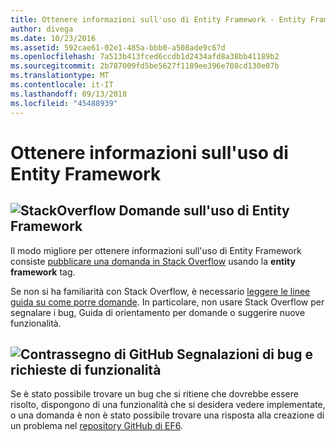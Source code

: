 ```yaml
---
title: Ottenere informazioni sull'uso di Entity Framework - Entity Framework 6
author: divega
ms.date: 10/23/2016
ms.assetid: 592cae61-02e1-485a-bbb0-a508ade9c67d
ms.openlocfilehash: 7a513b413fced6ccdb1d2434afd8a38bb41189b2
ms.sourcegitcommit: 2b787009fd5be5627f1189ee396e708cd130e07b
ms.translationtype: MT
ms.contentlocale: it-IT
ms.lasthandoff: 09/13/2018
ms.locfileid: "45488939"
---
```

# <a name="get-help-using-entity-framework"></a>Ottenere informazioni sull'uso di Entity Framework
## <a name="stackoverflowef6mediastackoverflowpng-questions-about-using-ef"></a>![StackOverflow](~/ef6/media/stackoverflow.png) Domande sull'uso di Entity Framework  

Il modo migliore per ottenere informazioni sull'uso di Entity Framework consiste [pubblicare una domanda in Stack Overflow](http://stackoverflow.com/questions/ask) usando la **entity framework** tag.  

Se non si ha familiarità con Stack Overflow, è necessario [leggere le linee guida su come porre domande](http://stackoverflow.com/help/asking). In particolare, non usare Stack Overflow per segnalare i bug, Guida di orientamento per domande o suggerire nuove funzionalità.  

## <a name="github-markef6mediagithub-mark-32pxpng-bug-reports-and-feature-requests"></a>![Contrassegno di GitHub](~/ef6/media/github-mark-32px.png) Segnalazioni di bug e richieste di funzionalità  

Se è stato possibile trovare un bug che si ritiene che dovrebbe essere risolto, dispongono di una funzionalità che si desidera vedere implementate, o una domanda è non è stato possibile trovare una risposta alla creazione di un problema nel [repository GitHub di EF6](https://github.com/aspnet/EntityFramework6/issues).
